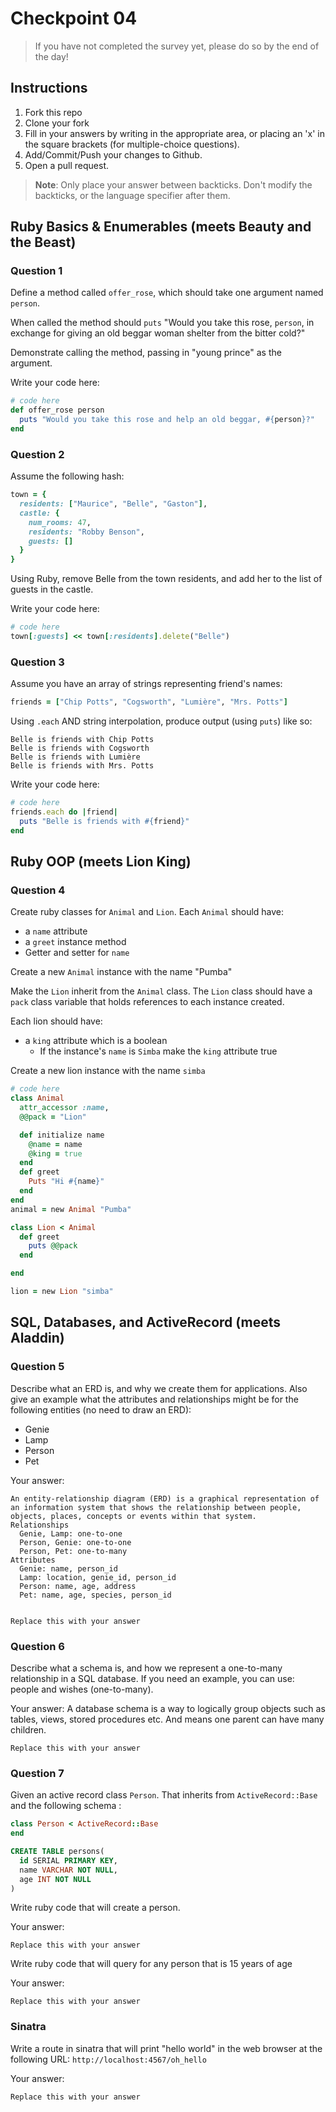 # Checkpoint 04

> If you have not completed the survey yet,
please do so by the end of the day!

## Instructions

1. Fork this repo
2. Clone your fork
3. Fill in your answers by writing in the appropriate area, or placing an 'x' in
the square brackets (for multiple-choice questions).
4. Add/Commit/Push your changes to Github.
5. Open a pull request.

> **Note**: Only place your answer between backticks. Don't modify the backticks,
or the language specifier after them.

## Ruby Basics & Enumerables (meets Beauty and the Beast)

### Question 1

Define a method called `offer_rose`, which should take one argument named `person`.

When called the method should `puts` "Would you take this rose, `person`, in exchange for giving an old beggar woman shelter from the bitter cold?"

Demonstrate calling the method, passing in "young prince" as the argument.

Write your code here:
```ruby
# code here
def offer_rose person
  puts "Would you take this rose and help an old beggar, #{person}?"
end
```

### Question 2

Assume the following hash:

```ruby
town = {
  residents: ["Maurice", "Belle", "Gaston"],
  castle: {
    num_rooms: 47,
    residents: "Robby Benson",
    guests: []
  }
}
```

Using Ruby, remove Belle from the town residents, and
add her to the list of guests in the castle.

Write your code here:
```ruby
# code here
town[:guests] << town[:residents].delete("Belle")

```

### Question 3

Assume you have an array of strings representing friend's names:

```ruby
friends = ["Chip Potts", "Cogsworth", "Lumière", "Mrs. Potts"]
```

Using `.each` AND string interpolation, produce output (using `puts`) like so:

```
Belle is friends with Chip Potts
Belle is friends with Cogsworth
Belle is friends with Lumière
Belle is friends with Mrs. Potts
```

Write your code here:
```ruby
# code here
friends.each do |friend|
  puts "Belle is friends with #{friend}"
end
```
## Ruby OOP (meets Lion King)

### Question 4

Create ruby classes for `Animal` and `Lion`.
Each `Animal` should have:

- a `name` attribute
- a `greet` instance method
- Getter and setter for `name`

Create a new `Animal` instance with the name "Pumba"

Make the `Lion` inherit from the `Animal` class.
The `Lion` class should have a `pack` class variable that holds references to each instance created.

Each lion should have:
- a `king` attribute which is a boolean
  - If the instance's `name` is `Simba` make the `king` attribute true

Create a new lion instance with the name `simba`

```ruby
# code here
class Animal
  attr_accessor :name,
  @@pack = "Lion"

  def initialize name
    @name = name
    @king = true
  end
  def greet
    Puts "Hi #{name}"
  end
end
animal = new Animal "Pumba"

class Lion < Animal
  def greet
    puts @@pack
  end

end

lion = new Lion "simba"
```

## SQL, Databases, and ActiveRecord (meets Aladdin)

### Question 5

Describe what an ERD is, and why we create them for applications. Also give an
example what the attributes and relationships might be for the following
entities (no need to draw an ERD):
* Genie
* Lamp
* Person
* Pet

Your answer:
```
An entity-relationship diagram (ERD) is a graphical representation of an information system that shows the relationship between people, objects, places, concepts or events within that system.
Relationships
  Genie, Lamp: one-to-one
  Person, Genie: one-to-one
  Person, Pet: one-to-many
Attributes
  Genie: name, person_id
  Lamp: location, genie_id, person_id
  Person: name, age, address
  Pet: name, age, species, person_id


Replace this with your answer
```

### Question 6

Describe what a schema is, and how we represent a one-to-many relationship in a
SQL database. If you need an example, you can use: people and wishes
(one-to-many).

Your answer:
A database schema is a way to logically group objects such as tables, views, stored procedures etc.
And means one parent can have many children.

```
Replace this with your answer
```

### Question 7

Given an active record class `Person`. That inherits from `ActiveRecord::Base` and the following schema :
```ruby
class Person < ActiveRecord::Base
end
```

```sql
CREATE TABLE persons(
  id SERIAL PRIMARY KEY,
  name VARCHAR NOT NULL,
  age INT NOT NULL
)
```

Write ruby code that will create a person.

Your answer:
```
Replace this with your answer
```

Write ruby code that will query for any person that is 15 years of age

Your answer:
```
Replace this with your answer
```

### Sinatra

Write a route in sinatra that will print "hello world" in the web browser at the following URL: `http://localhost:4567/oh_hello`

Your answer:
```
Replace this with your answer
```
